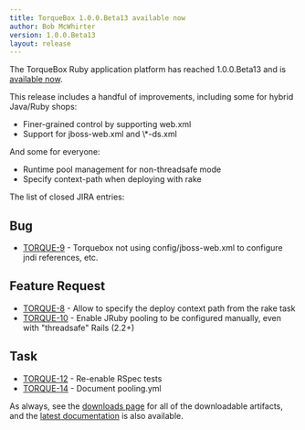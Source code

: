 ```yaml
---
title: TorqueBox 1.0.0.Beta13 available now
author: Bob McWhirter
version: 1.0.0.Beta13
layout: release
---
```

The TorqueBox Ruby application platform has reached 1.0.0.Beta13 and is [available now](/download/).

This release includes a handful of improvements, including some for hybrid Java/Ruby shops:

* Finer-grained control by supporting web.xml
* Support for jboss-web.xml and \\*-ds.xml

And some for everyone:

* Runtime pool management for non-threadsafe mode
* Specify context-path when deploying with rake

The list of closed JIRA entries:

## Bug

* [TORQUE-9](https://jira.jboss.org/jira/browse/TORQUE-9) - Torquebox not using config/jboss-web.xml to configure jndi references, etc.

## Feature Request

* [TORQUE-8](https://jira.jboss.org/jira/browse/TORQUE-8) - Allow to specify the deploy context path from the rake task
* [TORQUE-10](https://jira.jboss.org/jira/browse/TORQUE-10) - Enable JRuby pooling to be configured manually, even with "threadsafe" Rails (2.2+)

## Task

* [TORQUE-12](https://jira.jboss.org/jira/browse/TORQUE-12) - Re-enable RSpec tests
* [TORQUE-14](https://jira.jboss.org/jira/browse/TORQUE-14) - Document pooling.yml

As always, see the [downloads page](/download/) for all of the downloadable artifacts, 
and the [latest documentation](/documentation/) is also available.
